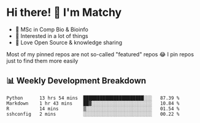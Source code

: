 # Hi there! 👋 I'm Matchy

- 🧬 MSc in Comp Bio & Bioinfo
- 🎈 Interested in a lot of things
- 💜 Love Open Source & knowledge sharing

Most of my pinned repos are not so-called "featured" repos 😂 I pin repos just to find them more easily

## 📊 Weekly Development Breakdown

<!--START_SECTION:waka-->

```text
Python      13 hrs 54 mins  ██████████████████████░░░   87.39 %
Markdown    1 hr 43 mins    ██▓░░░░░░░░░░░░░░░░░░░░░░   10.84 %
R           14 mins         ▒░░░░░░░░░░░░░░░░░░░░░░░░   01.54 %
sshconfig   2 mins          ░░░░░░░░░░░░░░░░░░░░░░░░░   00.22 %
```

<!--END_SECTION:waka-->
